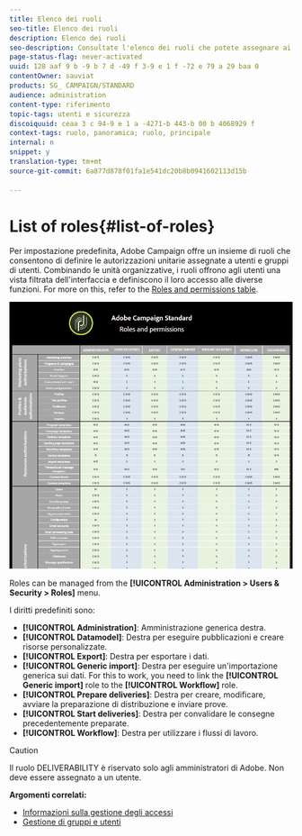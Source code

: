 ```yaml
---
title: Elenco dei ruoli
seo-title: Elenco dei ruoli
description: Elenco dei ruoli
seo-description: Consultate l'elenco dei ruoli che potete assegnare ai vostri utenti.
page-status-flag: never-activated
uuid: 128 aaf 9 b -9 b 7 d -49 f 3-9 e 1 f -72 e 79 a 29 baa 0
contentOwner: sauviat
products: SG_ CAMPAIGN/STANDARD
audience: administration
content-type: riferimento
topic-tags: utenti e sicurezza
discoiquuid: ceaa 3 c 94-9 e 1 a -4271-b 443-b 00 b 4068929 f
context-tags: ruolo, panoramica; ruolo, principale
internal: n
snippet: y
translation-type: tm+mt
source-git-commit: 6a877d878f01fa1e541dc20b8b0941602113d15b

---
```



# List of roles{#list-of-roles}

Per impostazione predefinita, Adobe Campaign offre un insieme di ruoli che consentono di definire le autorizzazioni unitarie assegnate a utenti e gruppi di utenti. Combinando le unità organizzative, i ruoli offrono agli utenti una vista filtrata dell'interfaccia e definiscono il loro accesso alle diverse funzioni. For more on this, refer to the [Roles and permissions table](https://docs.campaign.adobe.com/doc/standard/en/Technotes/AdobeCampaign-ACSRights.pdf).

![](assets/user_management_3.png)

Roles can be managed from the **[!UICONTROL Administration > Users & Security > Roles]** menu.

I diritti predefiniti sono:

* **[!UICONTROL Administration]**: Amministrazione generica destra.
* **[!UICONTROL Datamodel]**: Destra per eseguire pubblicazioni e creare risorse personalizzate.
* **[!UICONTROL Export]**: Destra per esportare i dati.
* **[!UICONTROL Generic import]**: Destra per eseguire un'importazione generica sui dati. For this to work, you need to link the **[!UICONTROL Generic import]** role to the **[!UICONTROL Workflow]** role.
* **[!UICONTROL Prepare deliveries]**: Destra per creare, modificare, avviare la preparazione di distribuzione e inviare prove.
* **[!UICONTROL Start deliveries]**: Destra per convalidare le consegne precedentemente preparate.
* **[!UICONTROL Workflow]**: Destra per utilizzare i flussi di lavoro.

>[!CAUTION]
>
>Il ruolo DELIVERABILITY è riservato solo agli amministratori di Adobe. Non deve essere assegnato a un utente.

**Argomenti correlati:**

* [Informazioni sulla gestione degli accessi](../../administration/using/about-access-management.md)
* [Gestione di gruppi e utenti](../../administration/using/managing-groups-and-users.md)

